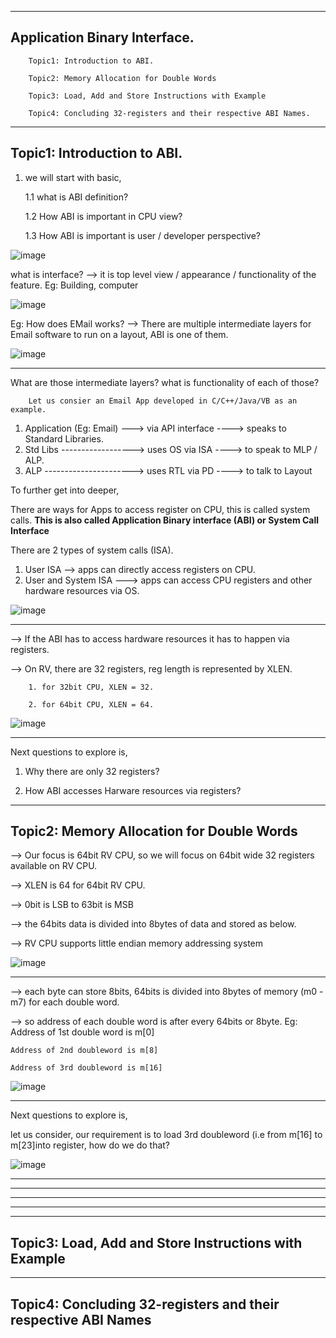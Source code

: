 -------------------------------------------------------------------------------------------------------------------
Application Binary Interface.
-------------------------------------------------------------------------------------------------------------------

        Topic1: Introduction to ABI.
        
        Topic2: Memory Allocation for Double Words
        
        Topic3: Load, Add and Store Instructions with Example

        Topic4: Concluding 32-registers and their respective ABI Names.
        
-------------------------------------------------------------------------------------------------------------------
Topic1: Introduction to ABI.
-------------------------------------------------------------------------------------------------------------------
1. we will start with basic,

   1.1 what is ABI definition?

   1.2 How ABI is important in CPU view?

   1.3 How ABI is important is user / developer perspective?

![image](https://github.com/pavankumarka/RISCV-Hardware_Design_Program_by_VSD/assets/22821014/d42e1c76-f915-4ad5-a7db-d1760bf27c98)

what is interface?
--> it is top level view / appearance / functionality of the feature. Eg: Building, computer

![image](https://github.com/pavankumarka/RISCV-Hardware_Design_Program_by_VSD/assets/22821014/4e9c5213-742e-4bbc-81d4-51cf94a66eee)

Eg: How does EMail works?
        --> There are multiple intermediate layers for Email software to run on a layout, ABI is one of them. 

![image](https://github.com/pavankumarka/RISCV-Hardware_Design_Program_by_VSD/assets/22821014/4a462f77-d95e-4241-a92f-87094cceaa5e)

-------------------------------------------------------------------------------------------------------------------

What are those intermediate layers? what is functionality of each of those?
        
        Let us consier an Email App developed in C/C++/Java/VB as an example.

1. Application (Eg: Email) ---> via API interface  ----> speaks to Standard Libraries.
2. Std Libs ------------------> uses OS via ISA    ----> to speak to MLP / ALP.
3. ALP  ----------------------> uses RTL via PD    ----> to talk to Layout 

To further get into deeper,

There are ways for Apps to access register on CPU, this is called system calls.
**This is also called Application Binary interface (ABI) or System Call Interface**

There are 2 types of system calls (ISA).

1. User ISA --> apps can directly access registers on CPU.
2. User and System ISA ---> apps can access CPU registers and other hardware resources via OS.

![image](https://github.com/pavankumarka/RISCV-Hardware_Design_Program_by_VSD/assets/22821014/533ab16f-8ae0-4ffc-886c-cb3369aa517b)

-----------------------------------------------------------------------------------------------------------------

--> If the ABI has to access hardware resources it has to happen via registers.

--> On RV, there are 32 registers, reg length is represented by XLEN.

        1. for 32bit CPU, XLEN = 32.

        2. for 64bit CPU, XLEN = 64.

![image](https://github.com/pavankumarka/RISCV-Hardware_Design_Program_by_VSD/assets/22821014/4c4e6d18-ecfa-4fac-b77a-4dbf988fd061)

-----------------------------------------------------------------------------------------------------------------
Next questions to explore is,

1. Why there are only 32 registers?

2. How ABI accesses Harware resources via registers?

-----------------------------------------------------------------------------------------------------------------

Topic2: Memory Allocation for Double Words
------------------------------------------------------------------------------------------------------------------

--> Our focus is 64bit RV CPU, so we will focus on 64bit wide 32 registers available on RV CPU.

--> XLEN is 64 for 64bit RV CPU.

--> 0bit is LSB to 63bit is MSB

--> the 64bits data is divided into 8bytes of data and stored as below.

--> RV CPU supports little endian memory addressing system

![image](https://github.com/pavankumarka/RISCV-Hardware_Design_Program_by_VSD/assets/22821014/159b949b-e7f4-4ff4-b203-02880ba951c6)

-----------------------------------------------------------------------------------------------------------------
--> each byte can store 8bits, 64bits is divided into 8bytes of memory (m0 - m7) for each double word.

--> so address of each double word is after every 64bits or 8byte.
Eg: Address of 1st double word is m[0]

    Address of 2nd doubleword is m[8]

    Address of 3rd doubleword is m[16]

![image](https://github.com/pavankumarka/RISCV-Hardware_Design_Program_by_VSD/assets/22821014/7049c8c2-cb0a-457a-b0e8-b9b5eee7674d)

-----------------------------------------------------------------------------------------------------------------

Next questions to explore is,

let us consider, our requirement is to load 3rd doubleword (i.e from m[16] to m[23]into register, how do we do that?

![image](https://github.com/pavankumarka/RISCV-Hardware_Design_Program_by_VSD/assets/22821014/966a0a96-c32a-4b1e-a79d-c02993b3d2e3)

-----------------------------------------------------------------------------------------------------------------


-----------------------------------------------------------------------------------------------------------------
-----------------------------------------------------------------------------------------------------------------






-------------------------------------------------------------------------------------------------------------------

------------------------------------------------------------------------------------------------------------------
Topic3: Load, Add and Store Instructions with Example
-------------------------------------------------------------------------------------------------------------------
-------------------------------------------------------------------------------------------------------------------
Topic4: Concluding 32-registers and their respective ABI Names
-------------------------------------------------------------------------------------------------------------------
